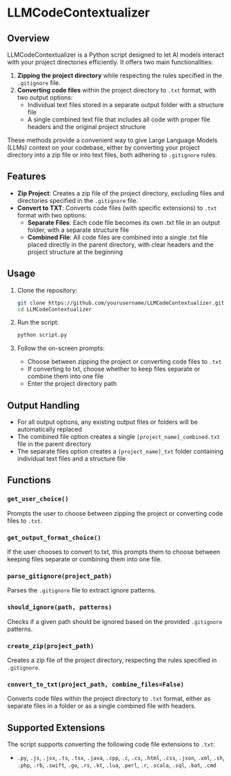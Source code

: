 # LLMCodeContextualizer

## Overview
LLMCodeContextualizer is a Python script designed to let AI models interact with your project directories efficiently. It offers two main functionalities:

1. **Zipping the project directory** while respecting the rules specified in the `.gitignore` file.
2. **Converting code files** within the project directory to `.txt` format, with two output options:
   - Individual text files stored in a separate output folder with a structure file
   - A single combined text file that includes all code with proper file headers and the original project structure

These methods provide a convenient way to give Large Language Models (LLMs) context on your codebase, either by converting your project directory into a zip file or into text files, both adhering to `.gitignore` rules.

## Features

- **Zip Project**: Creates a zip file of the project directory, excluding files and directories specified in the `.gitignore` file.
- **Convert to TXT**: Converts code files (with specific extensions) to `.txt` format with two options:
  - **Separate Files**: Each code file becomes its own .txt file in an output folder, with a separate structure file
  - **Combined File**: All code files are combined into a single .txt file placed directly in the parent directory, with clear headers and the project structure at the beginning

## Usage

1. Clone the repository:
    ```bash
    git clone https://github.com/yourusername/LLMCodeContextualizer.git
    cd LLMCodeContextualizer
    ```

2. Run the script:
    ```bash
    python script.py
    ```

3. Follow the on-screen prompts:
   - Choose between zipping the project or converting code files to `.txt`
   - If converting to txt, choose whether to keep files separate or combine them into one file
   - Enter the project directory path

## Output Handling

- For all output options, any existing output files or folders will be automatically replaced
- The combined file option creates a single `[project_name]_combined.txt` file in the parent directory
- The separate files option creates a `[project_name]_txt` folder containing individual text files and a structure file

## Functions

### `get_user_choice()`
Prompts the user to choose between zipping the project or converting code files to `.txt`.

### `get_output_format_choice()`
If the user chooses to convert to txt, this prompts them to choose between keeping files separate or combining them into one file.

### `parse_gitignore(project_path)`
Parses the `.gitignore` file to extract ignore patterns.

### `should_ignore(path, patterns)`
Checks if a given path should be ignored based on the provided `.gitignore` patterns.

### `create_zip(project_path)`
Creates a zip file of the project directory, respecting the rules specified in `.gitignore`.

### `convert_to_txt(project_path, combine_files=False)`
Converts code files within the project directory to `.txt` format, either as separate files in a folder or as a single combined file with headers.

## Supported Extensions

The script supports converting the following code file extensions to `.txt`:
- `.py`, `.js`, `.jsx`, `.ts`, `.tsx`, `.java`, `.cpp`, `.c`, `.cs`, `.html`, `.css`, `.json`, `.xml`, `.sh`, `.php`, `.rb`, `.swift`, `.go`, `.rs`, `.kt`, `.lua`, `.perl`, `.r`, `.scala`, `.sql`, `.bat`, `.cmd`